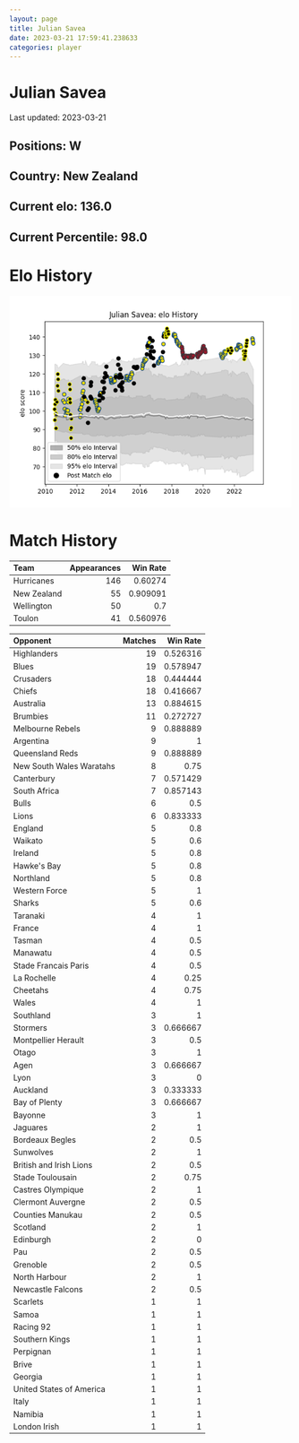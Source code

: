 ```yaml
---  
layout: page  
title: Julian Savea  
date: 2023-03-21 17:59:41.238633  
categories: player  
---
```

# Julian Savea


Last updated: 2023-03-21
## Positions: W

## Country: New Zealand

## Current elo: 136.0

## Current Percentile: 98.0

# Elo History


![elo history](history_JulianSavea.png)
# Match History


| Team        |   Appearances |   Win Rate |
|:------------|--------------:|-----------:|
| Hurricanes  |           146 |   0.60274  |
| New Zealand |            55 |   0.909091 |
| Wellington  |            50 |   0.7      |
| Toulon      |            41 |   0.560976 |

| Opponent                 |   Matches |   Win Rate |
|:-------------------------|----------:|-----------:|
| Highlanders              |        19 |   0.526316 |
| Blues                    |        19 |   0.578947 |
| Crusaders                |        18 |   0.444444 |
| Chiefs                   |        18 |   0.416667 |
| Australia                |        13 |   0.884615 |
| Brumbies                 |        11 |   0.272727 |
| Melbourne Rebels         |         9 |   0.888889 |
| Argentina                |         9 |   1        |
| Queensland Reds          |         9 |   0.888889 |
| New South Wales Waratahs |         8 |   0.75     |
| Canterbury               |         7 |   0.571429 |
| South Africa             |         7 |   0.857143 |
| Bulls                    |         6 |   0.5      |
| Lions                    |         6 |   0.833333 |
| England                  |         5 |   0.8      |
| Waikato                  |         5 |   0.6      |
| Ireland                  |         5 |   0.8      |
| Hawke's Bay              |         5 |   0.8      |
| Northland                |         5 |   0.8      |
| Western Force            |         5 |   1        |
| Sharks                   |         5 |   0.6      |
| Taranaki                 |         4 |   1        |
| France                   |         4 |   1        |
| Tasman                   |         4 |   0.5      |
| Manawatu                 |         4 |   0.5      |
| Stade Francais Paris     |         4 |   0.5      |
| La Rochelle              |         4 |   0.25     |
| Cheetahs                 |         4 |   0.75     |
| Wales                    |         4 |   1        |
| Southland                |         3 |   1        |
| Stormers                 |         3 |   0.666667 |
| Montpellier Herault      |         3 |   0.5      |
| Otago                    |         3 |   1        |
| Agen                     |         3 |   0.666667 |
| Lyon                     |         3 |   0        |
| Auckland                 |         3 |   0.333333 |
| Bay of Plenty            |         3 |   0.666667 |
| Bayonne                  |         3 |   1        |
| Jaguares                 |         2 |   1        |
| Bordeaux Begles          |         2 |   0.5      |
| Sunwolves                |         2 |   1        |
| British and Irish Lions  |         2 |   0.5      |
| Stade Toulousain         |         2 |   0.75     |
| Castres Olympique        |         2 |   1        |
| Clermont Auvergne        |         2 |   0.5      |
| Counties Manukau         |         2 |   0.5      |
| Scotland                 |         2 |   1        |
| Edinburgh                |         2 |   0        |
| Pau                      |         2 |   0.5      |
| Grenoble                 |         2 |   0.5      |
| North Harbour            |         2 |   1        |
| Newcastle Falcons        |         2 |   0.5      |
| Scarlets                 |         1 |   1        |
| Samoa                    |         1 |   1        |
| Racing 92                |         1 |   1        |
| Southern Kings           |         1 |   1        |
| Perpignan                |         1 |   1        |
| Brive                    |         1 |   1        |
| Georgia                  |         1 |   1        |
| United States of America |         1 |   1        |
| Italy                    |         1 |   1        |
| Namibia                  |         1 |   1        |
| London Irish             |         1 |   1        |